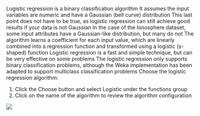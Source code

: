 Logistic regression is a binary classification algorithm It assumes the input variables are numeric
and have a Gaussian (bell curve) distribution This last point does not have to be true, as
logistic regression can still achieve good results if your data is not Gaussian In the case of the
Ionosphere dataset, some input attributes have a Gaussian-like distribution, but many do not
The algorithm learns a coefficient for each input value, which are linearly combined into a
regression function and transformed using a logistic (s-shaped) function Logistic regression is a
fast and simple technique, but can be very effective on some problems The logistic regression
only supports binary classification problems, although the Weka implementation has been
adapted to support multiclass classification problems Choose the logistic regression algorithm:
1) Click the Choose button and select Logistic under the functions group
2) Click on the name of the algorithm to review the algorithm configuration

![](https://github.com/fenago/katacoda-scenarios/raw/master/machine-learning-mastery-weka/machine-learning-mastery-weka-chapter-17/steps/images/79.png)

